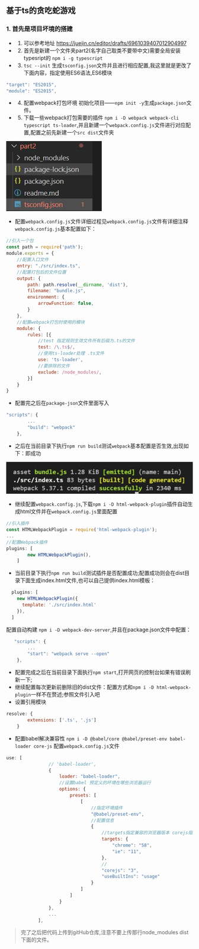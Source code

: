 ## 基于ts的贪吃蛇游戏

### 1. 首先是项目坏境的搭建
* 1. 可以参考地址 https://juejin.cn/editor/drafts/6961039407012904997
* 2. 首先是新建一个文件夹part2(名字自己取类不要带中文)需要全局安装typesript的 `npm i -g typescript` 
* 3. `tsc --init` 生成`tsconfig.json`文件并且进行相应配置,我这里就是更改了下面内容，指定使用ES6语法,ES6模块

```javascript
"target": "ES2015",
"module": "ES2015",
```

* 4. 配置webpack打包坏境 初始化项目——`npm init -y`生成`package.json`文件。
* 5. 下载一些webpack打包需要的插件  `npm i -D webpack webpack-cli typescript ts-loader`,并且新建一个`webpack.config.js`文件进行对应配置,配置之前先新建一个`src dist`文件夹
<p>
  <img src="./images/dist.jpg">
</p>

- 配置`webpack.config.js`文件详细过程见`webpack.config.js`文件有详细注释
`webpack.config.js`基本配置如下：
```javascript
//引入一个包
const path = require('path');
module.exports = {
    //配置入口文件
    entry: "./src/index.ts",
    //配置打包后的文件位置
    output: {
        path: path.resolve(__dirname, 'dist'),
        filename: "bundle.js",
        environment: {
            arrowFunction: false,
        }
    },
    //配置webpack打包时使用的模块
    module: {
        rules: [{
            //test 指定规则生效文件所有后缀为.ts的文件
            test: /\.ts$/,
            //使用ts-loader处理 .ts文件
            use: 'ts-loader',
            //要排除的文件
            exclude: /node_modules/,
        }]
    }
}
```

- 配置完之后在`package-json`文件里面写入
```javascript
"scripts": {
        ...
        "build": "webpack"
    },
```
- 之后在当前目录下执行`npm run build`测试`webpack`基本配置是否生效,出现如下：即成功
<p>
  <img src="./images/webpack.jpg">
</p>

- 继续配置`webpack.config.js`,下载`npm i -D html-webpack-plugin`插件自动生成html文件并在`webpack.config.js`里面配置
```javascript
//引入插件
const HTMLWebpackPlugin = require('html-webpack-plugin');
...
//配置Webpack插件
plugins: [
        new HTMLWebpackPlugin(),
    ]
```
- 当前目录下执行`npm run build`测试插件是否配置成功;配置成功则会在dist目录下面生成index.html文件,也可以自己提供index.html模板：
```javascript
  plugins: [
    new HTMLWebpackPlugin({
      template: './src/index.html'
    }),
  ]
```
配置自动构建 `npm i -D webpack-dev-server`,并且在package.json文件中配置：
```javascript
   "scripts": {
        ...
        "start": "webpack serve --open"
    },
```
- 配置完成之后在当前目录下面执行`npm start`,打开网页的控制台如果有错误刷新一下;
- 继续配置每次更新前删除旧的dist文件：配置方式和`npm i -D html-webpack-plugin`一样不在赘述;参照文件引入吧
- 设置引用模块
```javascript
resolve: {
        extensions: ['.ts', '.js']
    }
```
- 配置babel解决兼容性 `npm i -D @babel/core @babel/preset-env babel-loader core-js`
配置`webpack.config.js`文件
```javascript
use: [
                // 'babel-loader',
                {
                    loader: "babel-loader",
                    //设置babel 预定义的坏境在哪些浏览器运行
                    options: {
                        presets: [
                            [
                                //指定坏境插件
                                "@babel/preset-env",
                                //配置信息
                                {
                                    //targets指定兼容的浏览器版本 corejs指定corejs版本
                                    targets: {
                                        "chrome": "58",
                                        "ie": "11",
                                    },
                                    //
                                    "corejs": "3",
                                    "useBuiltIns": "usage"
                                }
                            ]
                        ]
                    }
                },
                ...
            ],
```
> 完了之后把代码上传到gitHub仓库,注意不要上传那行node_modules dist下面的文件。

